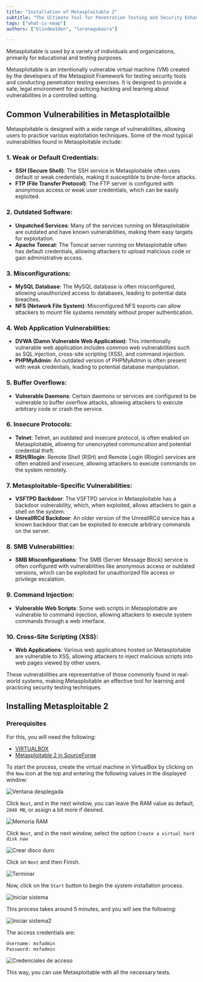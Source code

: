 ```yaml
---
title: "Installation of Metasploitable 2"
subtitle: "The Ultimate Tool for Penetration Testing and Security Enhancement"
tags: ["what-is-nmap"]
authors: ["blindma1den", "lorenagubaira"]

---
```


Metasploitable is used by a variety of individuals and organizations, primarily for educational and testing purposes.

Metasploitable is an intentionally vulnerable virtual machine (VM) created by the developers of the Metasploit Framework for testing security tools and conducting penetration testing exercises. It is designed to provide a safe, legal environment for practicing hacking and learning about vulnerabilities in a controlled setting.

## Common Vulnerabilities in Metasplotailble

Metasploitable is designed with a wide range of vulnerabilities, allowing users to practice various exploitation techniques. Some of the most typical vulnerabilities found in Metasploitable include:

### 1. **Weak or Default Credentials:**
   - **SSH (Secure Shell)**: The SSH service in Metasploitable often uses default or weak credentials, making it susceptible to brute-force attacks.
   - **FTP (File Transfer Protocol)**: The FTP server is configured with anonymous access or weak user credentials, which can be easily exploited.

### 2. **Outdated Software:**
   - **Unpatched Services**: Many of the services running on Metasploitable are outdated and have known vulnerabilities, making them easy targets for exploitation.
   - **Apache Tomcat**: The Tomcat server running on Metasploitable often has default credentials, allowing attackers to upload malicious code or gain administrative access.

### 3. **Misconfigurations:**
   - **MySQL Database**: The MySQL database is often misconfigured, allowing unauthorized access to databases, leading to potential data breaches.
   - **NFS (Network File System)**: Misconfigured NFS exports can allow attackers to mount file systems remotely without proper authentication.

### 4. **Web Application Vulnerabilities:**
   - **DVWA (Damn Vulnerable Web Application)**: This intentionally vulnerable web application includes common web vulnerabilities such as SQL injection, cross-site scripting (XSS), and command injection.
   - **PHPMyAdmin**: An outdated version of PHPMyAdmin is often present with weak credentials, leading to potential database manipulation.

### 5. **Buffer Overflows:**
   - **Vulnerable Daemons**: Certain daemons or services are configured to be vulnerable to buffer overflow attacks, allowing attackers to execute arbitrary code or crash the service.

### 6. **Insecure Protocols:**
   - **Telnet**: Telnet, an outdated and insecure protocol, is often enabled on Metasploitable, allowing for unencrypted communication and potential credential theft.
   - **RSH/Rlogin**: Remote Shell (RSH) and Remote Login (Rlogin) services are often enabled and insecure, allowing attackers to execute commands on the system remotely.

### 7. **Metasploitable-Specific Vulnerabilities:**
   - **VSFTPD Backdoor**: The VSFTPD service in Metasploitable has a backdoor vulnerability, which, when exploited, allows attackers to gain a shell on the system.
   - **UnrealIRCd Backdoor**: An older version of the UnrealIRCd service has a known backdoor that can be exploited to execute arbitrary commands on the server.

### 8. **SMB Vulnerabilities:**
   - **SMB Misconfigurations**: The SMB (Server Message Block) service is often configured with vulnerabilities like anonymous access or outdated versions, which can be exploited for unauthorized file access or privilege escalation.

### 9. **Command Injection:**
   - **Vulnerable Web Scripts**: Some web scripts in Metasploitable are vulnerable to command injection, allowing attackers to execute system commands through a web interface.

### 10. **Cross-Site Scripting (XSS):**
   - **Web Applications**: Various web applications hosted on Metasploitable are vulnerable to XSS, allowing attackers to inject malicious scripts into web pages viewed by other users.

These vulnerabilities are representative of those commonly found in real-world systems, making Metasploitable an effective tool for learning and practicing security testing techniques.

## Installing Metasploitable 2

### Prerequisites

For this, you will need the following:

- [VIRTUALBOX](https://4geeks.com/lesson/introduction-virtualbox)
- [Metasploitable 2 in SourceForge](https://sourceforge.net/projects/metasploitable/files/Metasploitable2/)

To start the process, create the virtual machine in VirtualBox by clicking on the `New` icon at the top and entering the following values in the displayed window:

![Ventana desplegada](https://github.com/4GeeksAcademy/cybersecurity-syllabus/blob/main/assets/ventana-desplegada.png?raw=true)

Click `Next`, and in the next window, you can leave the RAM value as default, `2048 MB`, or assign a bit more if desired.

![Memoria RAM](https://github.com/4GeeksAcademy/cybersecurity-syllabus/blob/main/assets/memoria-ram.png?raw=true)

Click `Next`, and in the next window, select the option `Create a virtual hard disk now`

![Crear disco duro](https://github.com/4GeeksAcademy/cybersecurity-syllabus/blob/main/assets/crear-disco-duro.png?raw=true)

Click on `Next` and then Finish.

![Terminar](https://github.com/4GeeksAcademy/cybersecurity-syllabus/blob/main/assets/terminar.png?raw=true)

Now, click on the `Start` button to begin the system installation process.

![Iniciar sistema](https://github.com/4GeeksAcademy/cybersecurity-syllabus/blob/main/assets/iniciar-sistema.png?raw=true)

This process takes around 5 minutes, and you will see the following:

![Iniciar sistema2](https://github.com/4GeeksAcademy/cybersecurity-syllabus/blob/main/assets/iniciar-sistema2.png?raw=true)

The access credentials are:

```txt
Username: msfadmin
Password: msfadmin
```

![Credenciales de acceso](https://github.com/4GeeksAcademy/cybersecurity-syllabus/blob/main/assets/credenciales-de-acceso.png?raw=true)

This way, you can use Metasploitable with all the necessary tests.
